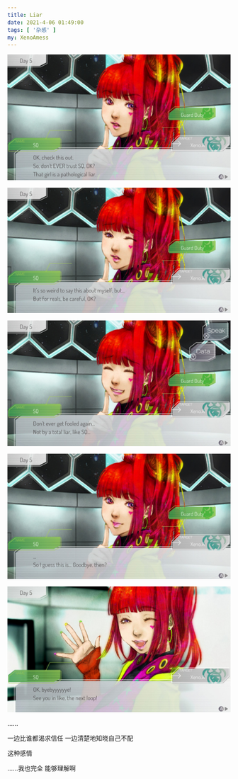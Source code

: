 ```yaml
---
title: Liar
date: 2021-4-06 01:49:00
tags: [ '杂感' ]
my: XenoAmess
---
```


![XenoAmess徽印](/resources/20210406Liar/2021040601421600-F07D255B0DFCA3C5DB0CD5E5E8FB2084.jpg)

![XenoAmess徽印](/resources/20210406Liar/2021040601422300-F07D255B0DFCA3C5DB0CD5E5E8FB2084.jpg)

![XenoAmess徽印](/resources/20210406Liar/2021040601422800-F07D255B0DFCA3C5DB0CD5E5E8FB2084.jpg)

![XenoAmess徽印](/resources/20210406Liar/2021040601423300-F07D255B0DFCA3C5DB0CD5E5E8FB2084.jpg)

![XenoAmess徽印](/resources/20210406Liar/2021040601423900-F07D255B0DFCA3C5DB0CD5E5E8FB2084.jpg)

……

一边比谁都渴求信任 一边清楚地知晓自己不配

这种感情

……我也完全 能够理解啊
